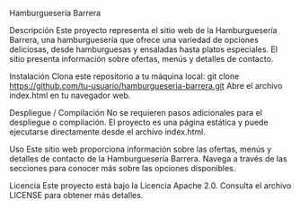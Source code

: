 
Hamburguesería Barrera

Descripción
Este proyecto representa el sitio web de la Hamburguesería Barrera, una hamburguesería que ofrece una variedad de opciones deliciosas, desde hamburguesas y ensaladas hasta platos especiales. El sitio presenta información sobre ofertas, menús y detalles de contacto.

Instalación
Clona este repositorio a tu máquina local:
git clone https://github.com/tu-usuario/hamburgueseria-barrera.git
Abre el archivo index.html en tu navegador web.

Despliegue / Compilación
No se requieren pasos adicionales para el despliegue o compilación. El proyecto es una página estática y puede ejecutarse directamente desde el archivo index.html.

Uso
Este sitio web proporciona información sobre las ofertas, menús y detalles de contacto de la Hamburguesería Barrera. Navega a través de las secciones para conocer más sobre las opciones disponibles.


Licencia
Este proyecto está bajo la Licencia Apache 2.0. Consulta el archivo LICENSE para obtener más detalles.